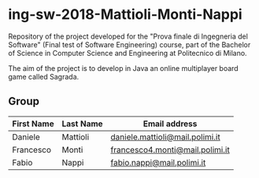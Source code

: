 # ing-sw-2018-Mattioli-Monti-Nappi
Repository of the project developed for the "Prova finale di Ingegneria del Software" (Final test of Software Engineering) course, part of the Bachelor of Science in Computer Science and Engineering at Politecnico di Milano.

The aim of the project is to develop in Java an online multiplayer board game called Sagrada.

## Group

| First Name | Last Name | Email address |
| --- | --- | ---|
| Daniele | Mattioli | daniele.mattioli@mail.polimi.it |
| Francesco | Monti | francesco4.monti@mail.polimi.it |
| Fabio | Nappi | fabio.nappi@mail.polimi.it |
